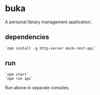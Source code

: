 # buka

A personal library management application.

## dependencies

    `npm install -g http-server mock-rest-api`

## run

    `npm start`
    `npm run api`

Run above in separate consoles.
